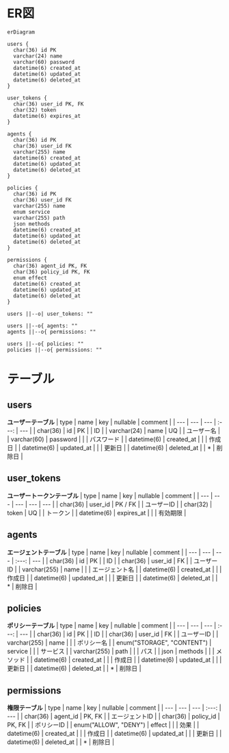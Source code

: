 # ER図

```mermaid
erDiagram

users {
  char(36) id PK
  varchar(24) name
  varchar(60) password
  datetime(6) created_at
  datetime(6) updated_at
  datetime(6) deleted_at
}

user_tokens {
  char(36) user_id PK, FK
  char(32) token
  datetime(6) expires_at
}

agents {
  char(36) id PK
  char(36) user_id FK
  varchar(255) name
  datetime(6) created_at
  datetime(6) updated_at
  datetime(6) deleted_at
}

policies {
  char(36) id PK
  char(36) user_id FK
  varchar(255) name
  enum service
  varchar(255) path
  json methods
  datetime(6) created_at
  datetime(6) updated_at
  datetime(6) deleted_at
}

permissions {
  char(36) agent_id PK, FK
  char(36) policy_id PK, FK
  enum effect
  datetime(6) created_at
  datetime(6) updated_at
  datetime(6) deleted_at
}

users ||--o| user_tokens: ""

users ||--o{ agents: ""
agents ||--o{ permissions: ""

users ||--o{ policies: ""
policies ||--o{ permissions: ""
```

# テーブル

## users
**ユーザーテーブル**
| type | name | key | nullable | comment |
| --- | --- | --- | :---: | --- |
| char(36) | id | PK | | ID |
| varchar(24) | name | UQ | | ユーザー名 |
| varchar(60) | password | | | パスワード |
| datetime(6) | created_at | | | 作成日 |
| datetime(6) | updated_at | | | 更新日 |
| datetime(6) | deleted_at | | * | 削除日 |

## user_tokens
**ユーザートークンテーブル**
| type | name | key | nullable | comment |
| --- | --- | --- | --- | --- |
| char(36) | user_id | PK / FK | | ユーザーID |
| char(32) | token | UQ | | トークン |
| datetime(6) | expires_at | | | 有効期限 |

## agents
**エージェントテーブル**
| type | name | key | nullable | comment |
| --- | --- | --- | :---: | --- |
| char(36) | id | PK | | ID |
| char(36) | user_id | FK | | ユーザーID |
| varchar(255) | name | | | エージェント名 |
| datetime(6) | created_at | | | 作成日 |
| datetime(6) | updated_at | | | 更新日 |
| datetime(6) | deleted_at | | * | 削除日 |

## policies
**ポリシーテーブル**
| type | name | key | nullable | comment |
| --- | --- | --- | :---: | --- |
| char(36) | id | PK | | ID |
| char(36) | user_id | FK | | ユーザーID |
| varchar(255) | name | | | ポリシー名 |
| enum("STORAGE", "CONTENT") | service | | | サービス |
| varchar(255) | path | | | パス |
| json | methods | | | メソッド |
| datetime(6) | created_at | | | 作成日 |
| datetime(6) | updated_at | | | 更新日 |
| datetime(6) | deleted_at | | * | 削除日 |

## permissions
**権限テーブル**
| type | name | key | nullable | comment |
| --- | --- | --- | :---: | --- |
| char(36) | agent_id | PK, FK | | エージェントID |
| char(36) | policy_id | PK, FK | | ポリシーID |
| enum("ALLOW", "DENY") | effect | | | 効果 |
| datetime(6) | created_at | | | 作成日 |
| datetime(6) | updated_at | | | 更新日 |
| datetime(6) | deleted_at | | * | 削除日 |
